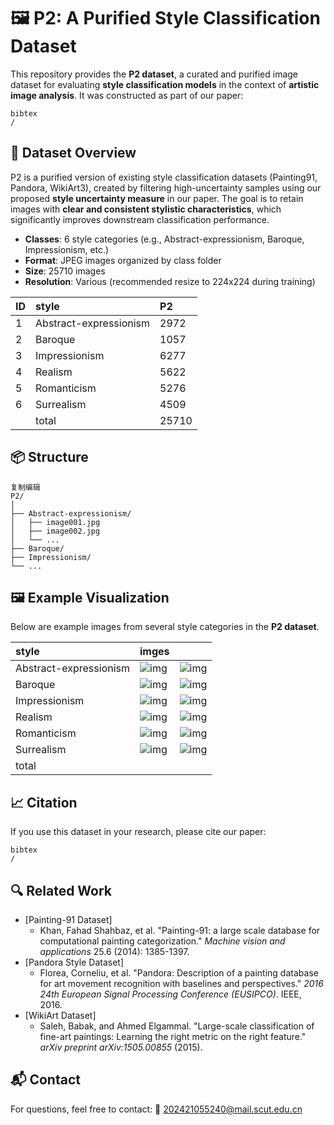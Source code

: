 # 🖼️ P2: A Purified Style Classification Dataset

This repository provides the **P2 dataset**, a curated and purified image dataset for evaluating **style classification models** in the context of **artistic image analysis**. It was constructed as part of our paper:

```
bibtex
/
```



## 📁 Dataset Overview

P2 is a purified version of existing style classification datasets (Painting91, Pandora, WikiArt3), created by filtering high-uncertainty samples using our proposed **style uncertainty measure** in our paper. The goal is to retain images with **clear and consistent stylistic characteristics**, which significantly improves downstream classification performance.

- **Classes**: 6 style categories (e.g., Abstract-expressionism, Baroque, Impressionism, etc.)
- **Format**: JPEG images organized by class folder
- **Size**: 25710 images
- **Resolution**: Various (recommended resize to 224x224 during training)

| ID   | style                  | P2    |
| :--- | :--------------------- | :---- |
| 1    | Abstract-expressionism | 2972  |
| 2    | Baroque                | 1057  |
| 3    | Impressionism          | 6277  |
| 4    | Realism                | 5622  |
| 5    | Romanticism            | 5276  |
| 6    | Surrealism             | 4509  |
|      | total                  | 25710 |



## 📦 Structure

```
复制编辑
P2/
│
├── Abstract-expressionism/
│   ├── image001.jpg
│   ├── image002.jpg
│   └── ...
├── Baroque/
├── Impressionism/
└── ...
```



## 🖼️ Example Visualization

Below are example images from several style categories in the **P2 dataset**. 

 

| **style**              | **imges**                                                    |                                                              |
| :--------------------- | :----------------------------------------------------------- | ------------------------------------------------------------ |
| Abstract-expressionism | ![img](https://rcnc6338zx5i.feishu.cn/space/api/box/stream/download/asynccode/?code=MzNkMDk1OTgwMTUyYThkMmI4Njg1MDUzOTkxYzcwNDlfVlY0RGdkZmRWbVpXNHVXM1BkWEhmYUk5THNwNGpCeldfVG9rZW46TzNJVmJObHp3b0diNGp4YXlVaGNZMW1JbkhjXzE3NTI0NzQ2NDY6MTc1MjQ3ODI0Nl9WNA) | ![img](https://rcnc6338zx5i.feishu.cn/space/api/box/stream/download/asynccode/?code=Nzc1YjY2NGFhYmExN2M1YmViZWQ5MTY5MjEwMDcxMTFfcWlSSklCZDlEUEJINjR1WklWUGNBVEoxNWpYNzFVcHdfVG9rZW46SnlLZ2JCcWx3b1VxY3N4UHFISmM3aUZybm9mXzE3NTI0NzQ2NDY6MTc1MjQ3ODI0Nl9WNA) |
| Baroque                | ![img](https://rcnc6338zx5i.feishu.cn/space/api/box/stream/download/asynccode/?code=OTNjYjk2ZWM0NjkxZTY4NDNjNzNlMWY5NzRlZmMxODNfTGxpdGFhTkNHOGhqY2RHQjZoUnlmaTVzMm9VUmMzQnpfVG9rZW46RUhUVmJ2OThIbzlZUXZ4aHJHNGNEalVibjFnXzE3NTI0NzQ2NDY6MTc1MjQ3ODI0Nl9WNA) | ![img](https://rcnc6338zx5i.feishu.cn/space/api/box/stream/download/asynccode/?code=ZGUwNTU4NjZlZTEyYWQ5Mjc2NjgyOGNjNzc0MWNhZWRfdjNxbkRHWE9ISXAxa2VINUc4amVZaUNIcVVNSHA2UzVfVG9rZW46WXgwTWJPMmcwb0ZuVmR4dkxSQmNMR3pYbjVjXzE3NTI0NzQ2NDY6MTc1MjQ3ODI0Nl9WNA) |
| Impressionism          | ![img](https://rcnc6338zx5i.feishu.cn/space/api/box/stream/download/asynccode/?code=NWZhYjA1M2IxMDc0MzBiY2EzMTljZWY2NGZiMjFmOGJfUEtXSnpsWVNOZVRaUHBnMVh4ZTIydzBpcWZNVzlwbWFfVG9rZW46WjRkVmJ1QnYwb3NPc0F4SEhvdmNhMld4bk0wXzE3NTI0NzQ2NDY6MTc1MjQ3ODI0Nl9WNA) | ![img](https://rcnc6338zx5i.feishu.cn/space/api/box/stream/download/asynccode/?code=Y2U4Y2VlMjY5YzNhNDJlOTM2YzkyNzhmNTI2OTZhOTVfWWpNVkxKdHFpV3BJMjZCWGxyZGtqSVlIM3dhRURWMnZfVG9rZW46WDQzRGJEcjhab3A3aVp4VjJCTGMwZ1dlbkNmXzE3NTI0NzQ2NDY6MTc1MjQ3ODI0Nl9WNA) |
| Realism                | ![img](https://rcnc6338zx5i.feishu.cn/space/api/box/stream/download/asynccode/?code=MTM2NDE0NjJiM2E4YWFkNjMzZThhOGFmYTRlYmQ2ODZfcUhHQ2R3Yzg0YVRRTlZndVdzSzRRTlRpaTdOeXNJWDlfVG9rZW46R3ZpWWJTcmtEb1BxV1l4aTBjNWNlUVhvbnZjXzE3NTI0NzQ2NDY6MTc1MjQ3ODI0Nl9WNA) | ![img](https://rcnc6338zx5i.feishu.cn/space/api/box/stream/download/asynccode/?code=OTNmNWE4NmY2OTFhZTE0ZjhiNmY4Mzg1ODNkZjJlY2NfSU1JejhGbkRGYW5xa1NsSE9ka0R4dEc4QVNsc3JhOEpfVG9rZW46VUtrQ2JKWFRtb1ROUFN4YlY0SGNVQkJmblZmXzE3NTI0NzQ2NDY6MTc1MjQ3ODI0Nl9WNA) |
| Romanticism            | ![img](https://rcnc6338zx5i.feishu.cn/space/api/box/stream/download/asynccode/?code=NzIzNWYxNmI4YjMxYzQ0NjIxMGJjNjMzNzM1MjliNDJfUVk3NHZaZHFSOHZaMFdQS3N0cFp3QWJLeGdHUjBYQWZfVG9rZW46T25UNGJGTFVub1dma2x4YjBObmNsN1VQbkhjXzE3NTI0NzQ2NDY6MTc1MjQ3ODI0Nl9WNA) | ![img](https://rcnc6338zx5i.feishu.cn/space/api/box/stream/download/asynccode/?code=NTRiNzU5MDAxMjE5NmZkMGM3NTc0NjJjZjdkMWNlZTVfd3pDMUt1WWI4dEloU05tVGJPWHpZcWJ4VFY5RFBnVG1fVG9rZW46UmxMQmJBRlBIb0ZnUFd4bGdVNmM4Tm9CbjFkXzE3NTI0NzQ2NDY6MTc1MjQ3ODI0Nl9WNA) |
| Surrealism             | ![img](https://rcnc6338zx5i.feishu.cn/space/api/box/stream/download/asynccode/?code=YmE3MjlkYzEyNjgxZTQ5MGU1NWQ0OTZjYWI1MWZmNGVfaWVlZzI2cDZyQldNaElnMjBlTU9OcUtiNWUzS29RSkdfVG9rZW46WGVUcmI2eFRvb1JyU3R4bTRVMWNKMU1abk1kXzE3NTI0NzQ2NDY6MTc1MjQ3ODI0Nl9WNA) | ![img](https://rcnc6338zx5i.feishu.cn/space/api/box/stream/download/asynccode/?code=NzEwNWZiMWVmZWNmY2Q5YzQ0MTZmNjliZmI3YTAyZmRfZnNYODdyQ3RtZmxORVpsY2JMaThraTJPYjZuZUlYYkxfVG9rZW46UG11NGJXdUMwb2twVFd4QUVFOGNmczIzbkZrXzE3NTI0NzQ2NDY6MTc1MjQ3ODI0Nl9WNA) |
| total                  |                                                              |                                                              |



## 📈 Citation

If you use this dataset in your research, please cite our paper:

```
bibtex
/
```



## 🔍 Related Work

- [Painting-91 Dataset]
  - Khan, Fahad Shahbaz, et al. "Painting-91: a large scale database for computational painting categorization." *Machine vision and applications* 25.6 (2014): 1385-1397.
- [Pandora Style Dataset]
  - Florea, Corneliu, et al. "Pandora: Description of a painting database for art movement recognition with baselines and perspectives." *2016 24th European Signal Processing Conference (EUSIPCO)*. IEEE, 2016.
- [WikiArt Dataset]
  - Saleh, Babak, and Ahmed Elgammal. "Large-scale classification of fine-art paintings: Learning the right metric on the right feature." *arXiv preprint arXiv:1505.00855* (2015).



## 📬 Contact

For questions, feel free to contact:
 📧 202421055240@mail.scut.edu.cn